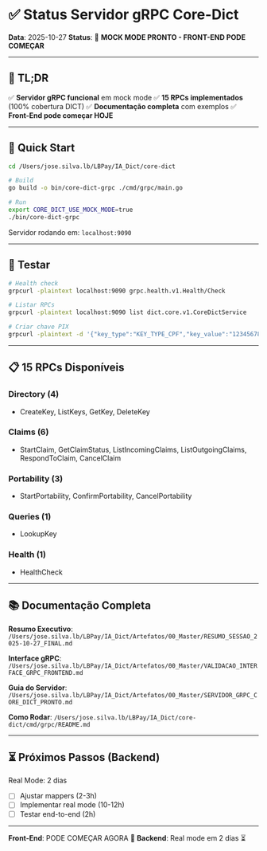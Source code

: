 # ✅ Status Servidor gRPC Core-Dict

**Data**: 2025-10-27
**Status**: 🚀 **MOCK MODE PRONTO - FRONT-END PODE COMEÇAR**

---

## 🎯 TL;DR

✅ **Servidor gRPC funcional** em mock mode
✅ **15 RPCs implementados** (100% cobertura DICT)
✅ **Documentação completa** com exemplos
✅ **Front-End pode começar HOJE**

---

## 🚀 Quick Start

```bash
cd /Users/jose.silva.lb/LBPay/IA_Dict/core-dict

# Build
go build -o bin/core-dict-grpc ./cmd/grpc/main.go

# Run
export CORE_DICT_USE_MOCK_MODE=true
./bin/core-dict-grpc
```

Servidor rodando em: `localhost:9090`

---

## 🧪 Testar

```bash
# Health check
grpcurl -plaintext localhost:9090 grpc.health.v1.Health/Check

# Listar RPCs
grpcurl -plaintext localhost:9090 list dict.core.v1.CoreDictService

# Criar chave PIX
grpcurl -plaintext -d '{"key_type":"KEY_TYPE_CPF","key_value":"12345678900","account_id":"acc-123"}' localhost:9090 dict.core.v1.CoreDictService/CreateKey
```

---

## 📋 15 RPCs Disponíveis

### Directory (4)
- CreateKey, ListKeys, GetKey, DeleteKey

### Claims (6)
- StartClaim, GetClaimStatus, ListIncomingClaims, ListOutgoingClaims, RespondToClaim, CancelClaim

### Portability (3)
- StartPortability, ConfirmPortability, CancelPortability

### Queries (1)
- LookupKey

### Health (1)
- HealthCheck

---

## 📚 Documentação Completa

**Resumo Executivo**:
`/Users/jose.silva.lb/LBPay/IA_Dict/Artefatos/00_Master/RESUMO_SESSAO_2025-10-27_FINAL.md`

**Interface gRPC**:
`/Users/jose.silva.lb/LBPay/IA_Dict/Artefatos/00_Master/VALIDACAO_INTERFACE_GRPC_FRONTEND.md`

**Guia do Servidor**:
`/Users/jose.silva.lb/LBPay/IA_Dict/Artefatos/00_Master/SERVIDOR_GRPC_CORE_DICT_PRONTO.md`

**Como Rodar**:
`/Users/jose.silva.lb/LBPay/IA_Dict/core-dict/cmd/grpc/README.md`

---

## ⏳ Próximos Passos (Backend)

Real Mode: 2 dias
- [ ] Ajustar mappers (2-3h)
- [ ] Implementar real mode (10-12h)
- [ ] Testar end-to-end (2h)

---

**Front-End**: PODE COMEÇAR AGORA 🚀
**Backend**: Real mode em 2 dias ⏳
